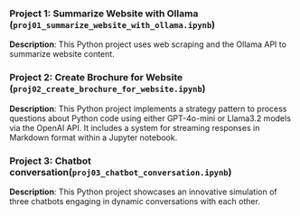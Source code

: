 ### Project 1: Summarize Website with Ollama (`proj01_summarize_website_with_ollama.ipynb`)

**Description**: This Python project uses web scraping and the Ollama API to summarize website content.

### Project 2: Create Brochure for Website (`proj02_create_brochure_for_website.ipynb`)

**Description**: This Python project implements a strategy pattern to process questions about Python code using either GPT-4o-mini or Llama3.2 models via the OpenAI API. It includes a system for streaming responses in Markdown format within a Jupyter notebook.

### Project 3: Chatbot conversation(`proj03_chatbot_conversation.ipynb`)

**Description**: This Python project showcases an innovative simulation of three chatbots engaging in dynamic conversations with each other.
